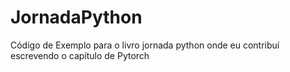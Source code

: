 # JornadaPython
Código de Exemplo para o livro jornada python onde eu contribuí escrevendo o capítulo de Pytorch

